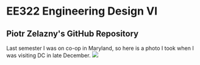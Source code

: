 # EE322 Engineering Design VI
## Piotr Zelazny's GitHub Repository 


Last semester I was on co-op in Maryland, so here is a photo I took when I was visiting DC in late December. ![](https://tinyurl.com/2p8ztwj6)
